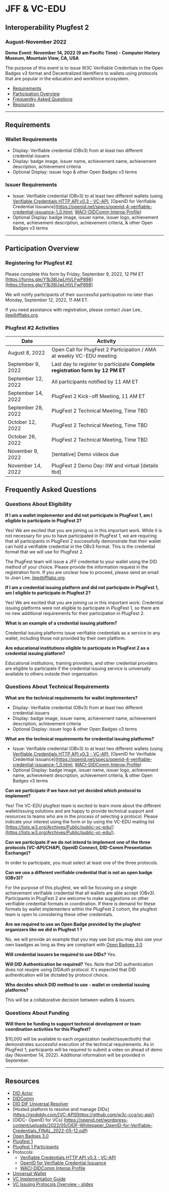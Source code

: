 # JFF & VC-EDU 
## Interoperability Plugfest 2

### August-November 2022

**Demo Event: November 14, 2022 (9 am Pacific Time) - Computer History Museum, Mountain View, CA, USA**

The purpose of this event is to issue W3C Verifiable Credentials in the Open Badges v3 format and Decentralized Identifiers to wallets using protocols that are popular in the education and workforce ecosystem.

* [Requirements](#requirements)
* [Participation Overview](#participation-overview)
* [Frequentky Asked Questions](#frequently-asked-questions)
* [Resources](#resources)

---

## Requirements

### Wallet Requirements

* Display: Verifiable credential (OBv3) from at least two different credential issuers
* Display: badge image, issuer name, achievement name, achievement description, achievement criteria
* Optional Display: issuer logo & other Open Badges v3 terms

### Issuer Requirements

* Issue: Verifiable credential (OBv3) to at least two different wallets (using [Verifiable Credentials HTTP API v0.3 - VC-API](https://w3c-ccg.github.io/vc-api/), [OpenID for Verifiable Credential Issuance](https://openid.net/specs/openid-4-verifiable-credential-issuance-1_0.html, [WACI-DIDComm Interop Profile](https://identity.foundation/waci-didcomm/))
* Optional Display: badge image, issuer name, issuer logo, achievement name, achievement description, achievement criteria, & other Open Badges v3 terms

---

## Participation Overview
### Registering for Plugfest #2

Please complete this form by Friday, September 9, 2022, 12 PM ET
[https://forms.gle/Y1b38UwLHVLFwP898](https://forms.gle/Y1b38UwLHVLFwP898)

We will notify participants of their successful participation no later than Monday, September 12, 2022, 11 AM ET.

If you need assistance with registration, please contact Joan Lee, [jlee@jfflabs.org](maito:jlee@jfflabs.org).

### Plugfest #2 Activities

| Date                | Activity |
|---------------------|----------|
| August 8, 2022      | Open Call for PlugFest 2 Participation / AMA at weekly VC-EDU meeting
| September 9, 2022   | Last day to register to participate **Complete registration form by 12 PM ET**
| September 12, 2022  | All participants notified by 11 AM ET
| September 14, 2022  | PlugFest 2 Kick-off Meeting, 11 AM ET
| September 28, 2022  | PlugFest 2 Technical Meeting, Time TBD
| October 12, 2022    | PlugFest 2 Technical Meeting, Time TBD
| October 26, 2022    | PlugFest 2 Technical Meeting, Time TBD
| November 9, 2022    |[tentative] Demo videos due
| November 14, 2022   | PlugFest 2 Demo Day: IIW and virtual [details tbd]

## Frequently Asked Questions

### Questions About Eligibility

**If I am a wallet implementer and did not participate in PlugFest 1, am I eligible to participate in PlugFest 2?**

Yes!  We are excited that you are joining us in this important work.  While it is not necessary for you to have participated in PlugFest 1, we are requiring that all participants in PlugFest 2 successfully demonstrate that their wallet can hold a verifiable credential in the OBv3 format.  This is the credential format that we will use for PlugFest 2.

The PlugFest team will issue a JFF credential to your wallet using the DID method of your choice.  Please provide the information request in the registration form.  If you are unclear how to proceed, please send an email to Joan Lee, [jlee@jfflabs.org](maito:jlee@jfflabs.org).

**If I am a credential issuing platform and did not participate in PlugFest 1, am I eligible to participate in Plugfest 2?**

Yes!  We are excited that you are joining us in this important work.  Credential issuing platforms were not eligible to participate in PlugFest 1, so there are no new additional requirements for their participation in PlugFest 2.

**What is an example of a credential issuing platform?**

Credential issuing platforms issue verifiable credentials as a service to any wallet, including those not provided by their own platform.

**Are educational institutions eligible to participate in PlugFest 2 as a credential issuing platform?**

Educational institutions, training providers, and other credential providers are eligible to participate if the credential issuing service is universally available to others outside their organization.  

### Questions About Technical Requirements

**What are the technical requirements for wallet implementers?**

* Display: Verifiable credential (OBv3) from at least two different credential issuers
* Display: badge image, issuer name, achievement name, achievement description, achievement criteria
* Optional Display: issuer logo & other Open Badges v3 terms


**What are the technical requirements for credential issuing platforms?**

* Issue: Verifiable credential (OBv3) to at least two different wallets (using [Verifiable Credentials HTTP API v0.3 - VC-API](https://w3c-ccg.github.io/vc-api/), [OpenID for Verifiable Credential Issuance](https://openid.net/specs/openid-4-verifiable-credential-issuance-1_0.html, [WACI-DIDComm Interop Profile](https://identity.foundation/waci-didcomm/))
* Optional Display: badge image, issuer name, issuer logo, achievement name, achievement description, achievement criteria, & other Open Badges v3 terms

**Can we participate if we have not yet decided which protocol to implement?**

Yes!  The VC-EDU plugfest team is excited to learn more about the different wallet/issuing solutions and are happy to provide technical support and resources to teams who are in the process of selecting a protocol.  Please indicate your interest using the form or by using the VC-EDU mailing list [https://lists.w3.org/Archives/Public/public-vc-edu/](https://lists.w3.org/Archives/Public/public-vc-edu/). 

**Can we participate if we do not intend to implement one of the three protocols (VC-API/CHAPI, OpenID Connect, DID-Comm Presentation Exchange)?**

In order to participate, you must select at least one of the three protocols.

**Can we use a different verifiable credential that is not an open badge (OBv3)?**

For the purpose of this plugfest, we will be focusing on a single achievement verifiable credential that all wallets are able accept (OBv3).  Participants in PlugFest 2 are welcome to make suggestions on other verifiable credential formats in coordination.  If there is demand for these formats by wallet implementers within the PlugFest 2 cohort, the plugfest team is open to considering these other credentials.

**Are we required to use an Open Badge provided by the plugfest organizers like we did in Plugfest 1 ?**

No, we will provide an example that you may use but you may also use your own baadges as long as they are compliant with [Open Badges 3.0](https://imsglobal.github.io/openbadges-specification/ob_v3p0.html)

**Will credential issuers be required to use DIDs?**
Yes.

**Will DID Authentication be required?**
Yes. Note that DID authentication does not reuqire using DIDAuth protocol. It's expected that DID authentication will be dictated by protocol choice.

**Who decides which DID method to use - wallet or credential issuing platforms?**

This will be a collaborative decision between wallets & issuers.

### Questions About Funding

**Will there be funding to support technical development or team coordination activities for this Plugfest?**

$10,000 will be available to each organization (wallet/issuer/both) that demonstrates successful execution of the technical requirements.  As in PlugFest 1, participants will be required to submit a video on ahead of demo day (November 14, 2022).  Additional information will be provided in September.

---

## Resources

* [DID Actor](https://api.did.actor/)
* [DIDComm](https://didcomm.org/)
* [DID DIF Universal Resolver](https://dev.uniresolver.io/)
* [Hosted platform to resolve and manage DIDs](https://godiddy.com/[VC-API](https://github.com/w3c-ccg/vc-api/)
* [OIDC- OpenID for VCs] (https://openid.net/wordpress-content/uploads/2022/05/OIDF-Whitepaper_OpenID-for-Verifiable-Credentials_FINAL_2022-05-12.pdf)
* [Open Badges 3.0](https://imsglobal.github.io/openbadges-specification/ob_v3p0.html)
* [Plugfest 1](https://w3c-ccg.github.io/vc-ed/plugfest-1-2022/)
* [Plugfest 1 Participants](https://w3c-ccg.github.io/vc-ed/plugfest-1-2022/participants.html)
* Protocols:
  * [Verifiable Credentials HTTP API v0.3 - VC-API](https://w3c-ccg.github.io/vc-api/)
  * [OpenID for Verifiable Credential Issuance](https://openid.net/specs/openid-4-verifiable-credential-issuance-1_0.html)
  * [WACI-DIDComm Interop Profile](https://identity.foundation/waci-didcomm/)
* [Universal Wallet](https://w3c-ccg.github.io/universal-wallet-interop-spec/)
* [VC Implementation Guide](https://www.w3.org/TR/vc-imp-guide/)
* [VC Issuing Protocols Overview - slides](https://docs.google.com/presentation/d/12K8EIzFjzsC2i1WwfzggsXISGXZ64f1xwHJ5qO5rylc/edit#slide=id.p)
